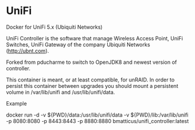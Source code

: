 UniFi
=====

Docker for UniFi 5.x (Ubiquiti Networks)

UniFi Controller is the software that manage Wireless Access Point, UniFi Switches, UniFi Gateway of the company Ubiquiti Networks (http://ubnt.com).

Forked from pducharme to switch to OpenJDK8 and newest version of controller.

This container is meant, or at least compatible, for unRAID. In order to persist this container between upgrades you should mount a persistent volume in /var/lib/unifi and /usr/lib/unifi/data.

Example

docker run -d -v ${PWD}/data:/usr/lib/unifi/data -v ${PWD}/lib:/var/lib/unifi -p 8080:8080 -p 8443:8443 -p 8880:8880 bmatticus/unifi_controller:latest
